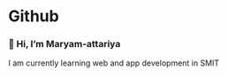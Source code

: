 # Github
<h3>👋 Hi, I’m Maryam-attariya</h3>
<p>I am currently learning web and app development in SMIT</p>

